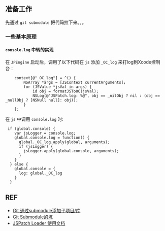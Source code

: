 ## 准备工作
先通过 `git submodule` 把代码拉下来。。。

### 一些基本原理
####  `console.log` 中转的实现
在 `JPEngine` 启动后，调用了以下代码在 `js` 添加 `_OC_log` 来打log到Xcode控制台：
```
    context[@"_OC_log"] = ^() {
        NSArray *args = [JSContext currentArguments];
        for (JSValue *jsVal in args) {
            id obj = formatJSToOC(jsVal);
            NSLog(@"JSPatch.log: %@", obj == _nilObj ? nil : (obj == _nullObj ? [NSNull null]: obj));
        }
    };
```

在 `js` 中调用 `console.log` 时:
```
 if (global.console) {
    var jsLogger = console.log;
    global.console.log = function() {
      global._OC_log.apply(global, arguments);
      if (jsLogger) {
        jsLogger.apply(global.console, arguments);
      }
    }
  } else {
    global.console = {
      log: global._OC_log
    }
  }
```

## REF
-   [Git 通过submodule添加子项目/库](http://my.oschina.net/iatbforever/blog/228914)
-   [Git Submodule的坑](http://www.cocoachina.com/industry/20130509/6161.html)
-   [JSPatch Loader 使用文档](https://github.com/bang590/JSPatch/wiki/JSPatch-Loader-%E4%BD%BF%E7%94%A8%E6%96%87%E6%A1%A3)

